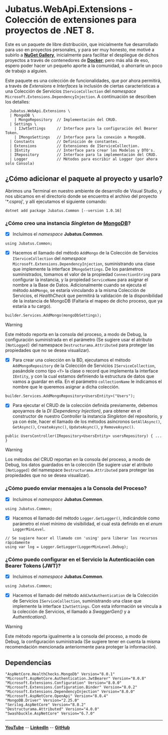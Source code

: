# Jubatus.WebApi.Extensions - Colección de extensiones para proyectos de .NET 8.

Este es un paquete de libre distribución, que inicialmente fue desarrollado para uso en proyectos personales, y para ser muy honesto, me motivé a subirlo a [**NuGet Gallery**](https://www.nuget.org/), inicialmente para facilitar el despliegue de dichos proyectos a través de contenedores de [**Docker**](https://www.docker.com); pero más allá de eso, espero poder hacer un pequeño aporte a la comunidad, o ahorrarle un poco de trabajo a alguien.

Este paquete es una colección de funcionalidades, que por ahora permitirá, a través de *Extensions* e *Interfaces* la inclusión de ciertas características a una Colección de Servicios `IServiceCollection` del *namespace* `Microsoft.Extensions.DependencyInjection`. A continuación se describen los detalles:

```
  Jubatus.WebApi.Extensions \
  | MongoDB \
    | MongoRepository  // Implementación del CRUD.
  | Settings \
    | IJwtSettings     // Interface para la configuración del Bearer Token.
    | IMongoSettings   // Interface para la conexión a MongoDB.
  | Constants          // Definición de constantes.
  | Extensions         // Extensiones de IServiceCollection.
  | IEntity            // Interface para crear los Modelos y DTO's.
  | IRepository        // Interface para la implementación del CRUD.
  | Logger             // Métodos para escribir al Logger (por ahora solo Consola)
```

## ¿Cómo adicionar el paquete al proyecto y usarlo?
Abrimos una Terminal en nuestro ambiente de desarrollo de Visual Studio, y nos ubicamos en el directorio donde se encuentra el archivo del proyecto '*.csproj', y allí ejecutamos el siguiente comando:

```
dotnet add package Jubatus.Common [--version 1.0.16]
```

### ¿Cómo creo una instancia *Singleton* de [**MongoDB**](https://www.mongodb.com)?
- [x]  Incluimos el *namespace* **Jubatus.Common**.

```
using Jubatus.Common;
```

- [x]  Hacemos el llamado del método `AddMongo` de la Colección de Servicios `IServiceCollection` del *namespace* `Microsoft.Extensions.DependencyInjection`, suministrando una clase que implemente la interface `IMongoSettings`. De los parámetros suministrados, tomamos el valor de la propiedad `ConnectionString` para configurar la instancia, y la propiedad `ServiceName` para asignar el nombre a la Base de Datos. Adicionalmente cuando se ejecuta el método `AddMongo`, se estaría vinculando a la misma Colección de Servicios, el *HealthCheck* que permitirá la validación de la disponibilidad de la instancia de MongoDB (Faltaría el mapeo de dicho proceso, que ya estaría a tu cargo).

```
builder.Services.AddMongo(mongoDbSettings);
```

> [!WARNING]
> Este método reporta en la consola del proceso, a modo de Debug, la configuración suministrada en el parámetro (Se sugiere usar el atributo `[NotLogged]` del namespace `Destructurama.Attributed` para proteger las propiedades que no se desea visualizar).

- [x]  Para crear una colección en la BD, ejecutamos el método `AddMongoRepository` de la Colección de Servicios `IServiceCollection`, pasándole como tipo `<T>` la clase o record que implementa la interface `IEntity`, y con la cual estamos definiendo la estructura de datos que vamos a guardar en ella. En el parámetro `collectionName` le indicamos el nombre que le queremos asignar a dicha colección.

```
builder.Services.AddMongoRepository<UsersEntity>("Users");
```

- [x]  Para ejecutar el CRUD de la colección definida previamente, debemos apoyarnos de la *DI (Dependency Injection)*, para obtener en el constructor de nuestro *Controller* la instancia *Singleton* del repositorio, y ya con éste, hacer el llamado de los métodos asíncronos `GetAllAsync()`, `GetAsync()`, `CreateAsync()`, `UpdateAsync()`, y `RemoveAsync()`.

```
public UsersController(IRepository<UsersEntity> usersRepository) { ... }
```

> [!WARNING]
> Los métodos del CRUD reportan en la consola del proceso, a modo de Debug, los datos guardados en la colección (Se sugiere usar el atributo `[NotLogged]` del namespace `Destructurama.Attributed` para proteger las propiedades que no se desea visualizar).

### ¿Cómo puedo enviar mensajes a la Consola del Proceso?
- [x]  Incluimos el *namespace* **Jubatus.Common**.

```
using Jubatus.Common;
```

- [x]  Hacemos el llamado del método `Logger.GetLogger()`, indicándole como parámetro el nivel mínimo de visibilidad, el cual está definido en el *enum* `LoggerMinLevel`.

```
// Se sugiere hacer el llamado con 'using' para liberar los recursos rápidamente
using var log = Logger.GetLogger(LoggerMinLevel.Debug);
```

### ¿Cómo puedo configurar en el Servicio la Autenticación con Bearer Tokens (JWT)?
- [x]  Incluimos el *namespace* **Jubatus.Common**.

```
using Jubatus.Common;
```

- [x]  Hacemos el llamado del método `AddJwtAuthentication` de la Colección de Servicios `IServiceCollection`, suministrando una clase que implemente la interface `IJwtSettings`. Con esta información se vincula a la colección de Servicios, el llamado a *SwaggerGen()* y a *Authentication()*.

> [!WARNING]
> Este método reporta igualmente a la consola del proceso, a modo de Debug, la configuración suministrada (Se sugiere tener en cuenta la misma recomendación mencionada anteriormente para proteger la información).

## Dependencias

```
"AspNetCore.HealthChecks.MongoDb" Version="8.0.1"
"Microsoft.AspNetCore.Authentication.JwtBearer" Version="8.0.8"
"Microsoft.Extensions.Configuration" Version="8.0.0"
"Microsoft.Extensions.Configuration.Binder" Version="8.0.2"
"Microsoft.Extensions.DependencyInjection" Version="8.0.0"
"Microsoft.AspNetCore.OpenApi" Version="8.0.4"
"MongoDB.Driver" Version="2.25.0"
"Serilog.AspNetCore" Version="8.0.2"
"Destructurama.Attributed" Version="4.0.0"
"Swashbuckle.AspNetCore" Version="6.7.0"
```

---------

[**YouTube**](https://www.youtube.com/@hectorgomez-backend-dev/featured) -- 
[**LinkedIn**](https://www.linkedin.com/in/hectorgomez-backend-dev/) -- 
[**GitHub**](https://github.com/MoonDoDev/JubatusCommon)
